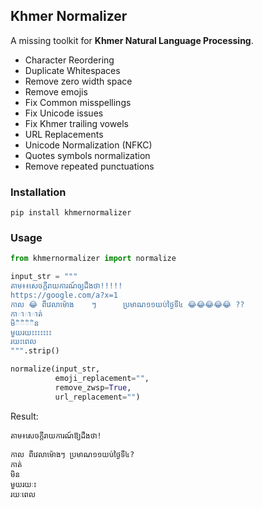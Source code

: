 ## Khmer Normalizer 

A missing toolkit for **Khmer Natural Language Processing**.

- Character Reordering
- Duplicate Whitespaces
- Remove zero width space
- Remove emojis
- Fix Common misspellings
- Fix Unicode issues
- Fix Khmer trailing vowels
- URL Replacements
- Unicode Normalization (NFKC)
- Quotes symbols normalization
- Remove repeated punctuations

### Installation

```shell
pip install khmernormalizer
```

### Usage

```python
from khmernormalizer import normalize

input_str = """
តាម៖៖​សេចក្តី​រាយ​ការណ៍​​ឲ្យ​ដឹង​ថា!!!!!
https://google.com/a?x=1
កាល 😂 ពីវេលាម៉ោង    ៗ      ប្រមាណ១១យប់ថ្ងៃទី៤ 😂😂😂😂😂 ??
កាាាាត់
មិិិិិន 
មួយរយះះះះះះះ
រយះពេល
""".strip()

normalize(input_str, 
          emoji_replacement="", 
          remove_zwsp=True, 
          url_replacement="")
```

Result:
```
តាម៖សេចក្តីរាយការណ៍ឱ្យដឹងថា!

កាល ពីវេលាម៉ោងៗ ប្រមាណ១១យប់ថ្ងៃទី៤?
កាត់
មិន 
មួយរយៈះ
រយៈពេល
```
